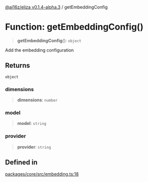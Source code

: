 [@ai16z/eliza v0.1.4-alpha.3](../index.md) / getEmbeddingConfig

# Function: getEmbeddingConfig()

> **getEmbeddingConfig**(): `object`

Add the embedding configuration

## Returns

`object`

### dimensions

> **dimensions**: `number`

### model

> **model**: `string`

### provider

> **provider**: `string`

## Defined in

[packages/core/src/embedding.ts:18](https://github.com/christroutner/eliza/blob/main/packages/core/src/embedding.ts#L18)
